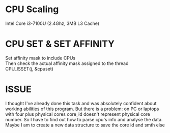 # CPU Scaling
Intel Core i3-7100U (2.4Ghz, 3MB L3 Cache)

# CPU SET & SET AFFINITY
Set affinity mask to include CPUs  
Then check the actual affinity mask assigned to the thread  
CPU_ISSET(j, &cpuset)

# ISSUE
I thought I've already done this task and was absolutely 
confident about working abilities of this program. 
But there is a problem: on PC or laptops with four plus 
physical cores core_id doesn't represent physical core number.
So I have to find out how to parse cpu's info and analyse the data.
Maybe I am to create a new data structure to save the core id and smth else

